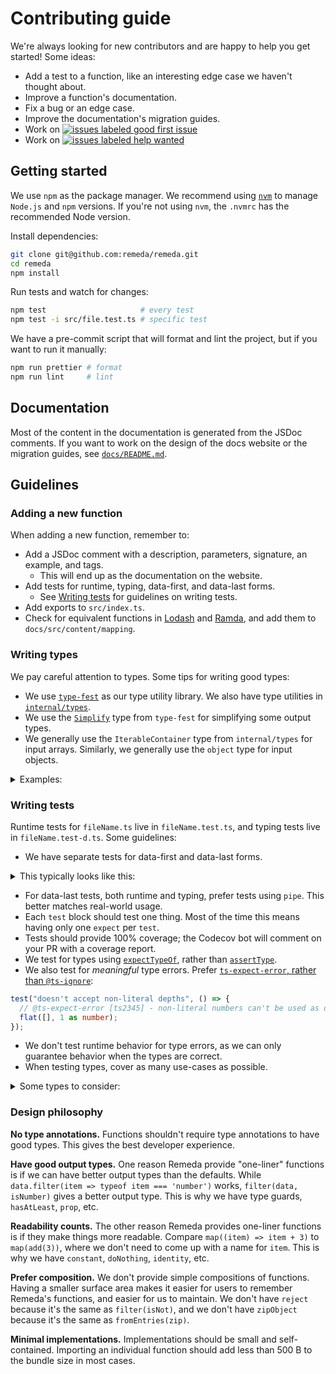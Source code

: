 # Contributing guide

We're always looking for new contributors and are happy to help you get started! Some ideas:

- Add a test to a function, like an interesting edge case we haven't thought about.
- Improve a function's documentation.
- Fix a bug or an edge case.
- Improve the documentation's migration guides.
- Work on [![issues labeled good first issue](https://img.shields.io/github/issues/remeda/remeda/good%20first%20issue?style=flat-square)](https://github.com/remeda/remeda/issues?q=is%3Aopen+is%3Aissue+label%3A%22good+first+issue%22)
- Work on [![issues labeled help wanted](https://img.shields.io/github/issues/remeda/remeda/help%20wanted?style=flat-square)](https://github.com/remeda/remeda/issues?q=is%3Aopen+is%3Aissue+label%3A%22help+wanted%22)

## Getting started

We use `npm` as the package manager. We recommend using [`nvm`](https://github.com/nvm-sh/nvm) to manage `Node.js` and `npm` versions. If you're not using `nvm`, the `.nvmrc` has the recommended Node version.

Install dependencies:

```bash
git clone git@github.com:remeda/remeda.git
cd remeda
npm install
```

Run tests and watch for changes:

```bash
npm test                     # every test
npm test -i src/file.test.ts # specific test
```

We have a pre-commit script that will format and lint the project, but if you want to run it manually:

```bash
npm run prettier # format
npm run lint     # lint
```

## Documentation

Most of the content in the documentation is generated from the JSDoc comments. If you want to work on the design of the docs website or the migration guides, see [`docs/README.md`](https://github.com/remeda/remeda/blob/main/docs/README.md).

## Guidelines

### Adding a new function

When adding a new function, remember to:

- Add a JSDoc comment with a description, parameters, signature, an example, and tags.
  - This will end up as the documentation on the website.
- Add tests for runtime, typing, data-first, and data-last forms.
  - See [Writing tests](#writing-tests) for guidelines on writing tests.
- Add exports to `src/index.ts`.
- Check for equivalent functions in [Lodash](https://lodash.com/docs/4.17.15) and [Ramda](https://ramdajs.com/docs/), and add them to `docs/src/content/mapping`.

### Writing types

We pay careful attention to types. Some tips for writing good types:

- We use [`type-fest`](https://github.com/sindresorhus/type-fest) as our type utility library. We also have type utilities in [`internal/types`](src/internal/types.ts).
- We use the [`Simplify`](https://github.com/sindresorhus/type-fest/blob/main/source/simplify.d.ts) type from `type-fest` for simplifying some output types.
- We generally use the `IterableContainer` type from `internal/types` for input arrays. Similarly, we generally use the `object` type for input objects.

<details>
<summary>Examples:</summary>

An example with an array:

```ts
const data = ["a", 1] as [string, number];

// ❌ `T` can be too wide:
function functionName<T>(data: ReadonlyArray<T>): ReadonlyArray<T> {}

functionName(data); // inside functionName, data[0] has type string | number
// output has type ReadonlyArray<string | number>

// ✅ `T` is more specific:
function functionName<T extends IterableContainer>(data: T): T {}

functionName(data); // inside functionName, data[0] has type string
// output has type [string, number]
```

An example with an object:

```ts
const data = { a: "a", b: 1 };

// ❌ `T` can be too wide:
function functionName<T>(data: Readonly<Record<PropertyKey, T>>) {}

functionName(data); // inside functionName, data.a has type string | number

// ✅ `T` is more specific:
function functionName<T extends object>(data: T) {}

functionName(data); // inside functionName, data.a has type string
```

</details>

### Writing tests

Runtime tests for `fileName.ts` live in `fileName.test.ts`, and typing tests live in `fileName.test-d.ts`. Some guidelines:

- We have separate tests for data-first and data-last forms.

<details>
<summary>This typically looks like this:</summary>

```ts
// <functionName>.test.ts

describe("data-first", () => {
  test("test description", () => {
    expect(/* ... */).toBe(/* ... */);
  });
});

describe("data-last", () => {
  test("test description", () => {
    expect(/* ... */).toBe(/* ... */);
  });
});
```

```ts
// <functionName>.test-d.ts

describe("data-first", () => {
  test("test description", () => {
    expectTypeOf(/* ... */).toEqualTypeOf</* ... */>();
  });
});

describe("data-last", () => {
  test("test description", () => {
    expectTypeOf(/* ... */).toEqualTypeOf</* ... */>();
  });
});
```

</details>

- For data-last tests, both runtime and typing, prefer tests using `pipe`. This better matches real-world usage.
- Each `test` block should test one thing. Most of the time this means having only one `expect` per `test`.
- Tests should provide 100% coverage; the Codecov bot will comment on your PR with a coverage report.
- We test for types using [`expectTypeOf`](https://vitest.dev/api/expect-typeof), rather than [`assertType`](https://vitest.dev/api/assert-type.html).
- We also test for _meaningful_ type errors. Prefer [`ts-expect-error`, rather than `@ts-ignore`](https://www.typescriptlang.org/docs/handbook/release-notes/typescript-3-9.html#ts-ignore-or-ts-expect-error):

```ts
test("doesn't accept non-literal depths", () => {
  // @ts-expect-error [ts2345] - non-literal numbers can't be used as depth.
  flat([], 1 as number);
});
```

- We don't test runtime behavior for type errors, as we can only guarantee behavior when the types are correct.
- When testing types, cover as many use-cases as possible.

<details>
<summary>Some types to consider:</summary>

- Numbers
  - Number type (`number`)
  - Single literal (`1`)
  - Union of literals (`1 | 2`)
  - Bigint type (`bigint`)
  - Single bigint literal (`1n`)
  - Union of bigint literals (`1n | 2n`)
  - Unions of numbers and bigints (`1 | 2n`)
- Strings
  - String type (`string`)
  - Single literal (`"cat"`)
  - Union of literals (`"cat" | "dog"`)
  - Template with a type slot (`` `id_${number}` ``)
  - Template with a literal slot (`` `id_${1 | 2}` ``)
  - Template with multiple slots (`` `id_${1 | 2}_${3 | 4}` ``)
- Arrays
  - Array of a single type (`Array<number>`)
  - Array of a union type (`Array<string | number>`)
  - Array of literal types (`Array<"cat" | "dog">`)
  - Union of similar arrays (`Array<1 | 2> | Array<2 | 3>`)
  - Nested arrays (`Array<Array<number>>`)
- Tuples
  - Tuple of a single type (`[number, number, number]`)
  - Tuple of different types (`[number, string, boolean]`)
  - Tuple with optional type (`[number, string?]`)
  - Tuple with spreads (`[...Array<number>, number, number]`)
  - Tuple with optional type and spread (`[number?, ...Array<string>]`)
  - Tuple with union values (`[number, string | undefined, boolean]`)
  - Tuple with literal values (`[number, "cat" | "dog", true]`)
- Records
  - Record with string keys (`Record<string, number>`)
  - Record with number keys (`Record<number, string>`)
  - Record with union keys (`Record<string | number, unknown>`)
  - Record with union values (`Record<string, string | number>`)
  - Record with undefined values (`Record<string, string | undefined>`)
  - Record with literal keys (`Record<"cat" | "dog", number>`)
  - Record with literal values (`Record<string, 1 | 2>`)
  - Record with template keys (``Record<`id_${number}`, string>``)
  - Union of records (`Record<string, unknown> | Record<number, unknown>`)
- Objects
  - Object with named keys (`{ a: number }`)
  - Object with union values (`{ a: string | number }`)
  - Object with literal union values (`{ a: "cat" | 1 }`)
  - Object with optional keys (`{ a?: number }`)
  - Object with symbol keys (`{ [Symbol("a")]: number }`)
  - Union of objects (`{ a: 1, b: 2 } | { b: 2, c: 3 }`)
  - Nested objects (`{ a: { b: { c: 1 } } }`)
- `readonly` versions of the above
- `null` and `undefined`

</details>

### Design philosophy

**No type annotations.** Functions shouldn't require type annotations to have good types. This gives the best developer experience.

**Have good output types.** One reason Remeda provide "one-liner" functions is if we can have better output types than the defaults. While `data.filter(item => typeof item === 'number')` works, `filter(data, isNumber)` gives a better output type. This is why we have type guards, `hasAtLeast`, `prop`, etc.

**Readability counts.** The other reason Remeda provides one-liner functions is if they make things more readable. Compare `map((item) => item + 3)` to `map(add(3))`, where we don't need to come up with a name for `item`. This is why we have `constant`, `doNothing`, `identity`, etc.

**Prefer composition.** We don't provide simple compositions of functions. Having a smaller surface area makes it easier for users to remember Remeda's functions, and easier for us to maintain. We don't have `reject` because it's the same as `filter(isNot)`, and we don't have `zipObject` because it's the same as `fromEntries(zip)`.

**Minimal implementations.** Implementations should be small and self-contained. Importing an individual function should add less than 500 B to the bundle size in most cases.
